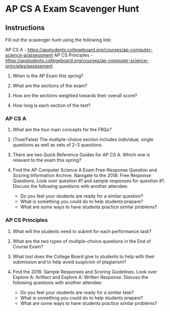 # AP CS A Exam Scavenger Hunt

## Instructions

Fill out the scavenger hunt using the following link:

AP CS A - https://apstudents.collegeboard.org/courses/ap-computer-science-a/assessment
AP CS Principles - https://apstudents.collegeboard.org/courses/ap-computer-science-principles/assessment

1. When is the AP Exam this spring?

2. What are the sections of the exam?

3. How are the sections weighted towards their overall score?

4. How long is each section of the test?

### AP CS A

1. What are the four main concepts for the FRQs?

2. (True/False) The multiple-choice section includes individual, single questions as well as sets of 2–3 questions.

3. There are two Quick Reference Guides for AP CS A. Which one is relevant to the exam this spring?

4. Find the AP Computer Science A Exam Free-Response Question and Scoring Information Archive. Navigate to the 2018: Free Response Questions. Look over question #1 and sample responses for question #1. Discuss the following questions with another attendee:

    * Do you feel your students are ready for a similar question?
    * What is something you could do to help students prepare?
    * What are some ways to have students practice similar problems?

### AP CS Principles

1. What will the students need to submit for each performance task?

2. What are the two types of multiple-choice questions in the End of Course Exam?

3. What tool does the College Board give to students to help with their submission and to help avoid suspicion of plagiarism?

4. Find the 2018: Sample Responses and Scoring Guidelines. Look over Explore A: Artifact and Explore A: Written Response. Discuss the following questions with another attendee:

    * Do you feel your students are ready for a similar task?
    * What is something you could do to help students prepare?
    * What are some ways to have students practice similar problems?
